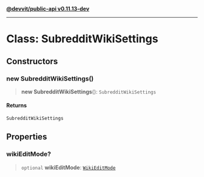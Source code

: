 [**@devvit/public-api v0.11.13-dev**](../../README.md)

---

# Class: SubredditWikiSettings

## Constructors

<a id="constructor"></a>

### new SubredditWikiSettings()

> **new SubredditWikiSettings**(): `SubredditWikiSettings`

#### Returns

`SubredditWikiSettings`

## Properties

<a id="wikieditmode"></a>

### wikiEditMode?

> `optional` **wikiEditMode**: [`WikiEditMode`](../type-aliases/WikiEditMode.md)
